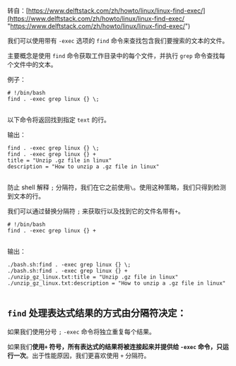 ​

 转自：[https://www.delftstack.com/zh/howto/linux/linux-find-exec/](https://www.delftstack.com/zh/howto/linux/linux-find-exec/ "https://www.delftstack.com/zh/howto/linux/linux-find-exec/")

我们可以使用带有 `-exec` 选项的 `find` 命令来查找包含我们要搜索的文本的文件。

主要概念是使用 `find` 命令获取工作目录中的每个文件，并执行 `grep` 命令查找每个文件中的文本。

例子：

```
# !/bin/bash
find . -exec grep linux {} \;
```

![](data:image/gif;base64,R0lGODlhAQABAPABAP///wAAACH5BAEKAAAALAAAAAABAAEAAAICRAEAOw== "点击并拖拽以移动")

以下命令将返回找到指定 `text` 的行。

输出：

```
find . -exec grep linux {} \;
find . -exec grep linux {} +
title = "Unzip .gz file in linux"
description = "How to unzip a .gz file in linux"
```

![](data:image/gif;base64,R0lGODlhAQABAPABAP///wAAACH5BAEKAAAALAAAAAABAAEAAAICRAEAOw== "点击并拖拽以移动")

防止 shell 解释 `;` 分隔符，我们在它之前使用`\`。使用这种策略，我们只得到检测到文本的行。

我们可以通过替换分隔符 `;` 来获取行以及找到它的文件名带有`+`。

```
# !/bin/bash
find . -exec grep linux {} +
```

![](data:image/gif;base64,R0lGODlhAQABAPABAP///wAAACH5BAEKAAAALAAAAAABAAEAAAICRAEAOw== "点击并拖拽以移动")

输出：

```
./bash.sh:find . -exec grep linux {} \;
./bash.sh:find . -exec grep linux {} +
./unzip_gz_linux.txt:title = "Unzip .gz file in linux"
./unzip_gz_linux.txt:description = "How to unzip a .gz file in linux"
```

![](data:image/gif;base64,R0lGODlhAQABAPABAP///wAAACH5BAEKAAAALAAAAAABAAEAAAICRAEAOw== "点击并拖拽以移动")

## `find` 处理表达式结果的方式由分隔符决定：

如果我们使用分号 `;` `-exec` 命令将独立重复每个结果。

如果我们**使用`+` 符号，所有表达式的结果将被连接起来并提供给 `-exec` 命令，只运行一次**。出于性能原因，我们更喜欢使用 `+` 分隔符。

​